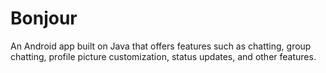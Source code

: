 # Bonjour
An Android app built on  Java  that offers features such as chatting, group chatting, profile picture customization, status updates, and other features.
